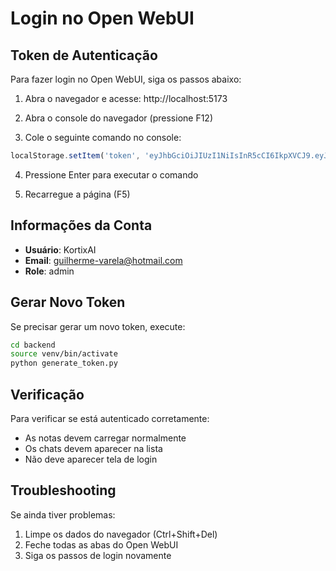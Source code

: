 # Login no Open WebUI

## Token de Autenticação

Para fazer login no Open WebUI, siga os passos abaixo:

1. Abra o navegador e acesse: http://localhost:5173

2. Abra o console do navegador (pressione F12)

3. Cole o seguinte comando no console:

```javascript
localStorage.setItem('token', 'eyJhbGciOiJIUzI1NiIsInR5cCI6IkpXVCJ9.eyJpZCI6IjRiM2UxMjFjLWUzYTUtNGQzNi1iZjY3LTU4MmFjNDJiYjI4OCIsImV4cCI6MTc1NzUyMjk3N30.fZ0ZLInCSopmrfLQlGJRlSTZo2I2aDl5WMdEbUl0hSc');
```

4. Pressione Enter para executar o comando

5. Recarregue a página (F5)

## Informações da Conta

- **Usuário**: KortixAI
- **Email**: guilherme-varela@hotmail.com
- **Role**: admin

## Gerar Novo Token

Se precisar gerar um novo token, execute:

```bash
cd backend
source venv/bin/activate
python generate_token.py
```

## Verificação

Para verificar se está autenticado corretamente:
- As notas devem carregar normalmente
- Os chats devem aparecer na lista
- Não deve aparecer tela de login

## Troubleshooting

Se ainda tiver problemas:
1. Limpe os dados do navegador (Ctrl+Shift+Del)
2. Feche todas as abas do Open WebUI
3. Siga os passos de login novamente